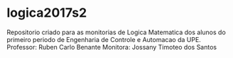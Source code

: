 # logica2017s2
Repositorio criado para as monitorias de Logica Matematica dos alunos do primeiro periodo de Engenharia de Controle e Automacao da UPE.  Professor: Ruben Carlo Benante Monitora: Jossany Timoteo dos Santos

